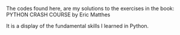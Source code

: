The codes found here, are my solutions to the exercises in the book:
PYTHON CRASH COURSE by Eric Matthes

It is a display of the fundamental skills I learned in Python.
